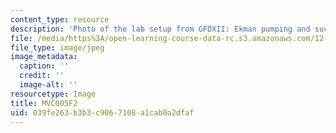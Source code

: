 ```yaml
---
content_type: resource
description: 'Photo of the lab setup from GFDXII: Ekman pumping and suction.'
file: /media/https%3A/open-learning-course-data-rc.s3.amazonaws.com/12-003-atmosphere-ocean-and-climate-dynamics-fall-2008/039fe263b3b3c9067108a1cab0a2dfaf_MVC005F2.jpg
file_type: image/jpeg
image_metadata:
  caption: ''
  credit: ''
  image-alt: ''
resourcetype: Image
title: MVC005F2
uid: 039fe263-b3b3-c906-7108-a1cab0a2dfaf
---
```

